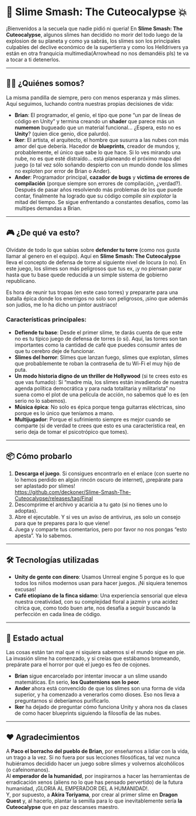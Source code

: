# 🐸 **Slime Smash: The Cuteocalypse** 💥

¡Bienvenidos a la secuela que nadie pidió ni queria! En **Slime Smash: The Cuteocalypse**, algunos slimes han decidido no morir del todo luego de la explosion de su planeta y como ya sabrás, los slimes son los principales culpables del declive económico de la supertierra y como los Helldrivers ya están en otra franquicia multimedia(Arrowhead no nos demandéis pls) te va a tocar a ti detenerlos.

---

## 🧑‍💻 **¿Quiénes somos?**
La misma pandilla de siempre, pero con menos esperanza y más slimes. Aquí seguimos, luchando contra nuestras propias decisiones de vida:
- **Brian**: El programador, el genio, el tipo que pone “un par de líneas de código en Unity” y termina creando un **shader** que parece más un **numemon** bugueado que un material funcional... ¿Espera, esto no es **Unity**? (quien dice genio, dice palurdo).
- **Iker**: El artista, el arquitecto, el hombre que susurra a las nubes con más amor del que debería. Hacedor de **blueprints**, creador de mundos y, probablemente, el único que sabe lo que hace. Si lo ves mirando una nube, no es que esté distraído... está planeando el próximo mapa del juego (o tal vez sólo soñando despierto con un mundo donde los slimes no exploten por error de Brian o Ander).
- **Ander**: Programador principal, **cazador de bugs** y **victima de errores de compilación** (porque siempre son errores de compilación, ¿verdad?). Después de pasar años resolviendo más problemas de los que puede contar, finalmente ha logrado que su código compile *sin explotar* la mitad del tiempo. Se sigue enfrentando a constantes desafíos, como las multipes demandas a Brian.

---

## 🎮 **¿De qué va esto?**
Olvídate de todo lo que sabías sobre **defender tu torre** (como nos gusta llamar al genero en el equipo). Aquí en **Slime Smash: The Cuteocalypse** lleva el concepto de defensa de torre al siguiente nivel de locura (o no). En este juego, los slimes son más peligrosos que tus ex, ¡y no piensan parar hasta que tu base quede reducida a un simple sistema de gobierno republicano.

Es hora de reunir tus tropas (en este caso torres) y prepararte para una batalla épica donde los enemigos no solo son peligrosos, ¡sino que además son judíos, me lo ha dicho un pintor austriaco!

### **Características principales**:
- **Defiende tu base**: Desde el primer slime, te darás cuenta de que este no es tu típico juego de defensa de torres (o si). Aquí, las torres son tan importantes como la cantidad de café que puedes consumir antes de que tu cerebro deje de funcionar.  
- **Slimes del horror**: Slimes que lanzan fuego, slimes que explotan, slimes que probablemente te roban la contraseña de tu Wi-Fi el muy hijo de puta.  
- **Un modo historia digno de un thriller de Hollywood** (si te crees esto es que vas fumado): Sí “madre mía, los slimes están invadiendo de nuestra agenda política democrática y para nada totalitaria y militarista” no suena como el plot de una película de acción, no sabemos qué lo es (en serio no lo sabemos).  
- **Música épica**: No solo es épica porque tenga guitarras eléctricas, sino porque es lo único que teníamos a mano.  
- **Multijugador**: Porque el sufrimiento siempre es mejor cuando se comparte (si de verdad te crees que esto es una característica real, en serio deja de tomar el psicotrópico que tomes).  

---

## 📦 **Cómo probarlo**
1. **Descarga el juego**. Si consigues encontrarlo en el enlace (con suerte no lo hemos perdido en algún rincón oscuro de internet), ¡prepárate para ser aplastado por slimes!  
   https://github.com/deckoner/Slime-Smash-The-Cuteocalypse/releases/tag/Final  
2. Descomprime el archivo y acaricia a tu gato (si no tienes uno lo adoptas).  
3. Abre el ejecutable. Y si ves un aviso de antivirus, ¡es solo un consejo para que te prepares para lo que viene!  
4. Juega y comparte tus comentarios, pero por favor no nos pongas “esto apesta”. Ya lo sabemos. 

---

## 🛠️ **Tecnologías utilizadas**
- **Unity de gente con dinero**: Usamos Unrreal engine 5 porque es lo que todos los niños modernos usan para hacer juegos. ¡Ni siquiera tenemos excusas!  
- **Café etiopiano de la finca sidamo**: Una experiencia sensorial que eleva nuestra creatividad, con su complejidad floral a jazmín y una acidez cítrica que, como todo buen arte, nos desafía a seguir buscando la perfección en cada línea de código.

---

## 🚀 **Estado actual**
Las cosas están tan mal que ni siquiera sabemos si el mundo sigue en pie. La invasión slime ha comenzado, y si creías que estábamos bromeando, prepárate para el horror por qué el juego es feo de cojones.  
- **Brian** sigue encarcelado por intentar invocar a un slime usando matemáticas. En serio, **los Quaternions son lo peor**.  
- **Ander** ahora está convencido de que los slimes son una forma de vida superior, y ha comenzado a venerarlos como dioses. Eso nos lleva a preguntarnos si deberíamos purificarlo.  
- **Iker** ha dejado de preguntar cómo funciona Unity y ahora nos da clases de como hacer blueprints siguiendo la filosofía de las nubes.

---

## ❤️ **Agradecimientos**
A **Paco el borracho del pueblo de Brian**, por enseñarnos a lidiar con la vida, un trago a la vez. Si no fuera por sus lecciones filosóficas, tal vez nunca hubiéramos decidido hacer un juego sobre slimes y volvernos alcohólicos (o cafeinomanos).  
Al **emperador de la humanidad**, por inspirarnos a hacer las herramientas de erradicación xenos (aliens no lo que has pensado pervertido) de la futura humanidad, ¡GLORIA AL EMPERADOR DEL A HUMANIDAD!.  
Y, por supuesto, a **Akira Toriyama**, por crear al primer slime en **Dragon Quest** y, al hacerlo, plantar la semilla para lo que inevitablemente sería **la Cuteocalypse** que en paz descanses maestro.
